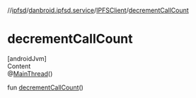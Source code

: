//[ipfsd](../../index.md)/[danbroid.ipfsd.service](../index.md)/[IPFSClient](index.md)/[decrementCallCount](decrement-call-count.md)



# decrementCallCount  
[androidJvm]  
Content  
@[MainThread](https://developer.android.com/reference/kotlin/androidx/annotation/MainThread.html)()  
  
fun [decrementCallCount](decrement-call-count.md)()  



